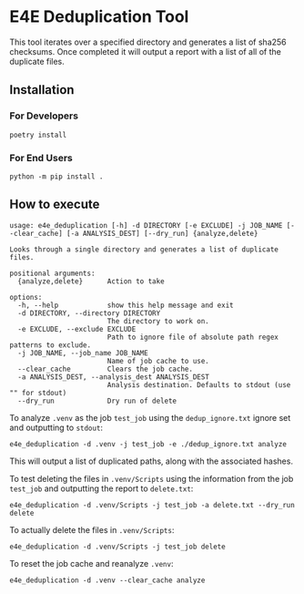 # E4E Deduplication Tool
This tool iterates over a specified directory and generates a list of sha256 checksums.  Once completed it will output a report with a list of all of the duplicate files.

## Installation
### For Developers
```
poetry install
```

### For End Users
```
python -m pip install .
```

## How to execute
```
usage: e4e_deduplication [-h] -d DIRECTORY [-e EXCLUDE] -j JOB_NAME [--clear_cache] [-a ANALYSIS_DEST] [--dry_run] {analyze,delete}

Looks through a single directory and generates a list of duplicate files.

positional arguments:
  {analyze,delete}      Action to take

options:
  -h, --help            show this help message and exit
  -d DIRECTORY, --directory DIRECTORY
                        The directory to work on.
  -e EXCLUDE, --exclude EXCLUDE
                        Path to ignore file of absolute path regex patterns to exclude.
  -j JOB_NAME, --job_name JOB_NAME
                        Name of job cache to use.
  --clear_cache         Clears the job cache.
  -a ANALYSIS_DEST, --analysis_dest ANALYSIS_DEST
                        Analysis destination. Defaults to stdout (use "" for stdout)
  --dry_run             Dry run of delete
```

To analyze `.venv` as the job `test_job` using the `dedup_ignore.txt` ignore set and outputting to `stdout`:
```
e4e_deduplication -d .venv -j test_job -e ./dedup_ignore.txt analyze
```

This will output a list of duplicated paths, along with the associated hashes.

To test deleting the files in `.venv/Scripts` using the information from the job `test_job` and outputting the report to `delete.txt`:
```
e4e_deduplication -d .venv/Scripts -j test_job -a delete.txt --dry_run delete
```

To actually delete the files in `.venv/Scripts`:
```
e4e_deduplication -d .venv/Scripts -j test_job delete
```

To reset the job cache and reanalyze `.venv`:
```
e4e_deduplication -d .venv --clear_cache analyze
```
